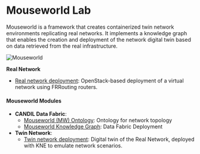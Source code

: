 # Mouseworld Lab 

Mouseworld is a framework that creates containerized twin network environments replicating real networks. It implements a knowledge graph that enables the creation and deployment of the network digital twin based on data retrieved from the real infrastructure.

![Mouseworld](https://raw.githubusercontent.com/Mouseworld-Lab/MW-figures/main/IETF-NDT.png)

**Real Network**
  - [Real network deployment](https://github.com/Mouseworld-Lab/NDT-EDGE/blob/main/realnetwork/README.md): OpenStack-based deployment of a virtual network using FRRouting routers.

#### Mouseworld Modules

- **CANDIL Data Fabric**:
  - [Mouseworld (MW) Ontology](https://github.com/Mouseworld-Lab/mouseworld-ontology): Ontology for network topology
  - [Mouseworld Knowledge Graph](https://github.com/Mouseworld-Lab/mouseworld-kg): Data Fabric Deployment 
- **Twin Network**: 
  - [Twin network deployment](https://github.com/Mouseworld-Lab/NDT-EDGE/blob/main/deployment-kne/README.md): Digital twin of the Real Network, deployed with KNE to emulate network scenarios.



